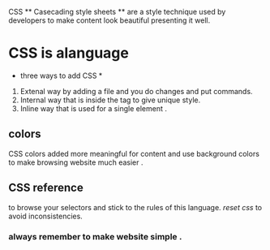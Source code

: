 CSS ** Casecading style sheets ** are a style technique used by developers to make content look beautiful presenting it well.
# CSS is alanguage # 
* three ways to add CSS *
 1. Extenal way by adding a file and you do changes and put commands.
 2. Internal way that is inside the tag to give unique style.
 3. Inline way that is used for a single element .
 ## colors ##
CSS colors added more meaningful for content and use background colors to make browsing website much easier .
## CSS reference ##
to browse your selectors and stick to the rules  of this language.
_reset css_ to avoid inconsistencies.
### always remember to make website simple .

